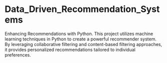 # Data_Driven_Recommendation_Systems
 Enhancing Recommendations with Python. This project utilizes machine learning techniques in Python to create a powerful recommender system. By leveraging collaborative filtering and content-based filtering approaches, it provides personalized recommendations tailored to individual preferences. 
